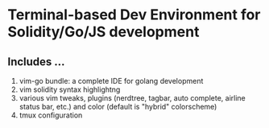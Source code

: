 # Terminal-based Dev Environment for Solidity/Go/JS development
## Includes ...
1. vim-go bundle: a complete IDE for golang development
2. vim solidity syntax highlightng
3. various vim tweaks, plugins (nerdtree, tagbar, auto complete, airline status bar, etc.) and color (default is "hybrid" colorscheme)
4. tmux configuration


